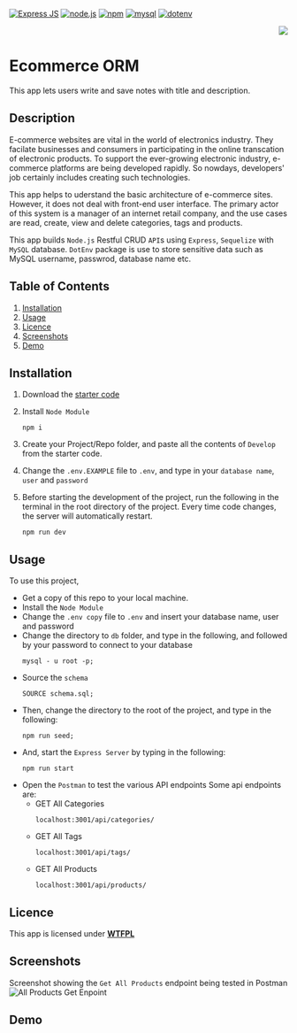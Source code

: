 
[![Express JS](https://img.shields.io/badge/express.js-blue?style=for-the-badge&logo=express&logoColor=white&labelColor=red)](https://expressjs.com/) [![node.js](https://img.shields.io/badge/Node.js-blue?style=for-the-badge&logo=Node.js&logoColor=white&labelColor=red)](https://nodejs.org/en) [![npm](https://img.shields.io/badge/npm-blue?style=for-the-badge&logo=npm&logoColor=white&labelColor=red)](https://www.npmjs.com/)
[![mysql](https://img.shields.io/badge/mysql-blue?style=for-the-badge&logo=mysql&logoColor=white&labelColor=red)](https://www.mysql.com/) [![dotenv](https://img.shields.io/badge/dotenv-blue?style=for-the-badge&logo=dotenv&logoColor=white&labelColor=red)](https://www.npmjs.com/package/dotenv)


<div align="right"> 
<a href= "http://www.wtfpl.net/about/"><img src = "https://img.shields.io/badge/License-WTFPL-brightgreen.svg"></a>
</div>

# Ecommerce ORM   

This app lets users write and save notes with title and description.

##  Description

E-commerce websites are vital in the world of electronics industry. They facilate businesses and consumers in participating in the online transcation of electronic products. To support the ever-growing electronic industry, e-commerce platforms are being developed rapidly. So nowdays, developers' job certainly includes creating such technologies. 

This app helps to uderstand the basic architecture of e-commerce sites. However, it does not deal with front-end user interface. The primary actor of this system is a manager of an internet retail company, and the use cases are read, create, view and delete categories, tags and products. 

This app builds `Node.js` Restful CRUD `API`s using `Express`, `Sequelize` with `MySQL` database. `DotEnv` package is use to store sensitive data such as MySQL username, passwrod, database name etc.


## Table of Contents

1. [Installation](#installation)
1. [Usage](#usage)
1. [Licence](#licence)
1. [Screenshots](#screenshots)
1. [Demo](#demo)


## Installation 

1. Download the [starter code](https://github.com/coding-boot-camp/fantastic-umbrella)
         
1. Install `Node Module`
    ```
    npm i
    ```
1. Create your Project/Repo folder, and paste all the contents of `Develop` from the starter code.

1. Change the  `.env.EXAMPLE` file to `.env`, and  type in your `database name`, `user` and `password`
1. Before starting the development of the project, run the following in the terminal in the root directory of the project. Every time code changes, the server will automatically restart.
    ```
    npm run dev
    ```

## Usage

To use this project,
- Get a copy of this repo to your local machine.
- Install the `Node Module`
- Change the `.env copy` file to `.env` and insert your database name, user and password
- Change the directory to `db` folder, and type in the following, and followed by your password to connect to your database 
    ```
    mysql - u root -p;
  ```
- Source the `schema`
    ```
    SOURCE schema.sql;
    ```
- Then, change the directory to the root of the project, and type in the following:
    ```
    npm run seed;
    ```
- And, start the `Express Server` by typing in the following:
    ```
    npm run start
    ```
- Open the `Postman` to test the various API endpoints
    Some api endpoints are:
    - GET All Categories
        ```
        localhost:3001/api/categories/
        ```
    - GET All Tags
        ```
        localhost:3001/api/tags/
        ```
    - GET All Products
        ```
        localhost:3001/api/products/
        ```



## Licence

This app is licensed under [**WTFPL**](http://www.wtfpl.net/about/)

## Screenshots

Screenshot showing the `Get All Products` endpoint being tested in Postman         
![All Products Get Enpoint](./assets/images/ecommerce-orm.png)


## Demo            
